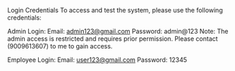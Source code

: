 Login Credentials
To access and test the system, please use the following credentials:

Admin Login:
Email: admin123@gmail.com
Password: admin@123
Note: The admin access is restricted and requires prior permission. Please contact (9009613607) to me to gain access.

Employee Login:
Email: user123@gmail.com
Password: 12345
